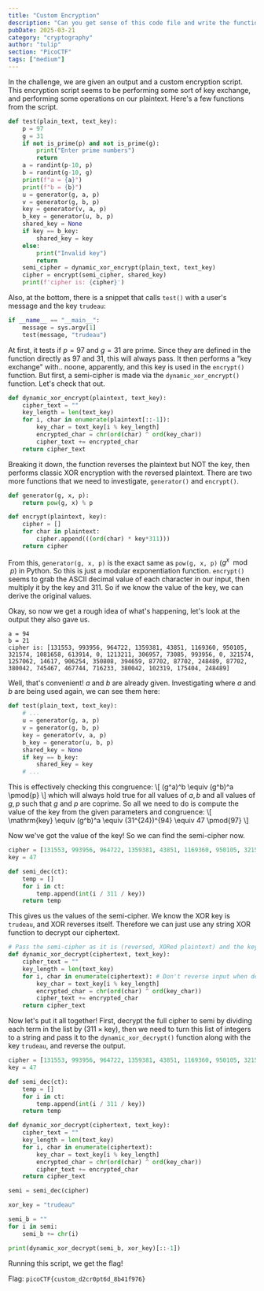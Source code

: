 ```yaml
---
title: "Custom Encryption"
description: "Can you get sense of this code file and write the function that will decode the given encrypted file content?"
pubDate: 2025-03-21
category: "cryptography"
author: "tulip"
section: "PicoCTF"
tags: ["medium"]
---
```


In the challenge, we are given an output and a custom encryption script. This encryption script seems to be performing some sort of key exchange, and performing some operations on our plaintext. Here's a few functions from the script.

```py
def test(plain_text, text_key):
    p = 97
    g = 31
    if not is_prime(p) and not is_prime(g):
        print("Enter prime numbers")
        return
    a = randint(p-10, p)
    b = randint(g-10, g)
    print(f"a = {a}")
    print(f"b = {b}")
    u = generator(g, a, p)
    v = generator(g, b, p)
    key = generator(v, a, p)
    b_key = generator(u, b, p)
    shared_key = None
    if key == b_key:
        shared_key = key
    else:
        print("Invalid key")
        return
    semi_cipher = dynamic_xor_encrypt(plain_text, text_key)
    cipher = encrypt(semi_cipher, shared_key)
    print(f'cipher is: {cipher}')
```

Also, at the bottom, there is a snippet that calls `test()` with a user's message and the key `trudeau`:

```py
if __name__ == "__main__":
    message = sys.argv[1]
    test(message, "trudeau")
```

At first, it tests if $p=97$ and $g=31$ are prime. Since they are defined in the function directly as $97$ and $31$, this will always pass. It then performs a "key exchange" with.. noone, apparently, and this key is used in the `encrypt()` function. But first, a semi-cipher is made via the `dynamic_xor_encrypt()` function. Let's check that out.

```py
def dynamic_xor_encrypt(plaintext, text_key):
    cipher_text = ""
    key_length = len(text_key)
    for i, char in enumerate(plaintext[::-1]):
        key_char = text_key[i % key_length]
        encrypted_char = chr(ord(char) ^ ord(key_char))
        cipher_text += encrypted_char
    return cipher_text
```

Breaking it down, the function reverses the plaintext but NOT the key, then performs classic XOR encryption with the reversed plaintext. There are two more functions that we need to investigate, `generator()` and `encrypt()`. 

```py
def generator(g, x, p):
    return pow(g, x) % p

def encrypt(plaintext, key):
    cipher = []
    for char in plaintext:
        cipher.append(((ord(char) * key*311)))
    return cipher
```

From this, `generator(g, x, p)` is the exact same as `pow(g, x, p)` ($g^x\mod{p}$) in Python. So this is just a modular exponentiation function. `encrypt()` seems to grab the ASCII decimal value of each character in our input, then multiply it by the key and $311$. So if we know the value of the key, we can derive the original values.

Okay, so now we get a rough idea of what's happening, let's look at the output they also gave us.

```
a = 94
b = 21
cipher is: [131553, 993956, 964722, 1359381, 43851, 1169360, 950105, 321574, 1081658, 613914, 0, 1213211, 306957, 73085, 993956, 0, 321574, 1257062, 14617, 906254, 350808, 394659, 87702, 87702, 248489, 87702, 380042, 745467, 467744, 716233, 380042, 102319, 175404, 248489]
```

Well, that's convenient! $a$ and $b$ are already given. Investigating where $a$ and $b$ are being used again, we can see them here:
```py
def test(plain_text, text_key):
    # ...
    u = generator(g, a, p)
    v = generator(g, b, p)
    key = generator(v, a, p)
    b_key = generator(u, b, p)
    shared_key = None
    if key == b_key:
        shared_key = key
    # ...
```

This is effectively checking this congruence:
\\[ (g^a)^b \equiv (g^b)^a \pmod{p} \\]
which will always hold true for all values of $a,b$ and all values of $g,p$ such that $g$ and $p$ are coprime. So all we need to do is compute the value of the key from the given parameters and congruence:
\\[ \mathrm{key} \equiv (g^b)^a \equiv (31^{24})^{94} \equiv 47 \pmod{97} \\]

Now we've got the value of the key! So we can find the semi-cipher now.

```py
cipher = [131553, 993956, 964722, 1359381, 43851, 1169360, 950105, 321574, 1081658, 613914, 0, 1213211, 306957, 73085, 993956, 0, 321574, 1257062, 14617, 906254, 350808, 394659, 87702, 87702, 248489, 87702, 380042, 745467, 467744, 716233, 380042, 102319, 175404, 248489]
key = 47

def semi_dec(ct):
    temp = []
    for i in ct:
        temp.append(int(i / 311 / key))
    return temp
```

This gives us the values of the semi-cipher. We know the XOR key is `trudeau`, and XOR reverses itself. Therefore we can just use any string XOR function to decrypt our ciphertext.

```py
# Pass the semi-cipher as it is (reversed, XORed plaintext) and the key as it is. ("trudeau")
def dynamic_xor_decrypt(ciphertext, text_key):
    cipher_text = ""
    key_length = len(text_key)
    for i, char in enumerate(ciphertext): # Don't reverse input when decrypting
        key_char = text_key[i % key_length]
        encrypted_char = chr(ord(char) ^ ord(key_char))
        cipher_text += encrypted_char
    return cipher_text
```

Now let's put it all together! First, decrypt the full cipher to semi by dividing each term in the list by $(311\times\mathrm{key})$, then we need to turn this list of integers to a string and pass it to the `dynamic_xor_decrypt()` function along with the key `trudeau`, and reverse the output.

```py
cipher = [131553, 993956, 964722, 1359381, 43851, 1169360, 950105, 321574, 1081658, 613914, 0, 1213211, 306957, 73085, 993956, 0, 321574, 1257062, 14617, 906254, 350808, 394659, 87702, 87702, 248489, 87702, 380042, 745467, 467744, 716233, 380042, 102319, 175404, 248489]
key = 47

def semi_dec(ct):
    temp = []
    for i in ct:
        temp.append(int(i / 311 / key))
    return temp

def dynamic_xor_decrypt(ciphertext, text_key):
    cipher_text = ""
    key_length = len(text_key)
    for i, char in enumerate(ciphertext):
        key_char = text_key[i % key_length]
        encrypted_char = chr(ord(char) ^ ord(key_char))
        cipher_text += encrypted_char
    return cipher_text

semi = semi_dec(cipher)

xor_key = "trudeau"

semi_b = ""
for i in semi:
    semi_b += chr(i)

print(dynamic_xor_decrypt(semi_b, xor_key)[::-1])
```
Running this script, we get the flag!

Flag: `picoCTF{custom_d2cr0pt6d_8b41f976}`